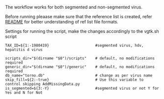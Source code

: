 The workflow works for both segmented and non-segmented virus.

Before running pleaase make sure that the reference list is created, refer [README](https://github.com/josephhughes/TING/tree/main/New_scripts) for better understanding of ref list file formats.

Settings for running the script, make the changes accordingly to the vgtk.sh script
```
TAX_ID=${1:-1980419}                     #segmented virus, hdv, hepatitis d virus

scripts_dir="$(dirname "$0")/scripts"    # default, no modifications required 
generic_dir="$(dirname "$0")/generic"    # default, no modifications required
db_name="torno.db"                       # change as per virus name
skip_fill=${2:-true}                     # Use this variable to control skipping AddMissingData.py
is_segmented=${3:-Y}                     #segmented virus or not Y for Yes and N for Not
```
